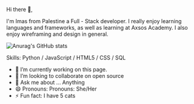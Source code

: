 
 Hi there 👋,

I'm Imas from Palestine a Full - Stack developer. I really enjoy learning languages and frameworks, as well as learning at Axsos Academy. I also enjoy wireframing and design in general.

![Anurag's GitHub stats](https://github-readme-stats.vercel.app/api?username=imaszubaidia&count_private=true)

Skills: Python / JavaScript / HTML5 / CSS / SQL

- 🔭 I’m currently working on this page. 
- 👯 I’m looking to collaborate on  open source 
- 💬 Ask me about ... Anything 
- 😄 Pronouns: Pronouns: She/Her 
- ⚡ Fun fact: I have 5 cats 





